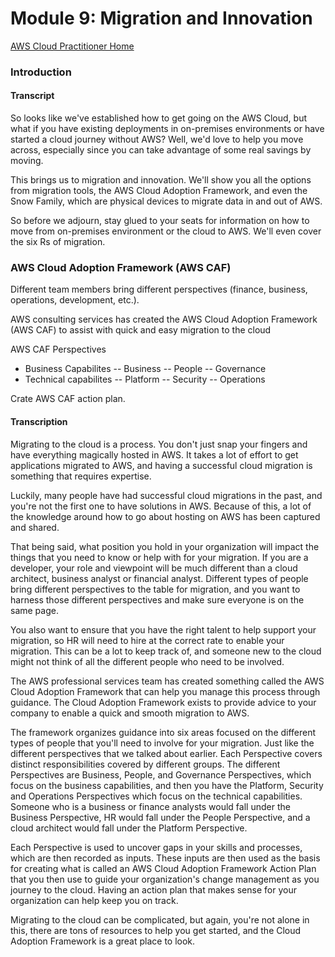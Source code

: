 # Module 9: Migration and Innovation

[AWS Cloud Practitioner Home](https://github.com/pslucas0212/AWS-Cloud-Practioner)

### Introduction

#### Transcript
So looks like we've established how to get going on the AWS Cloud, but what if you have existing deployments in on-premises environments or have started a cloud journey without AWS? Well, we'd love to help you move across, especially since you can take advantage of some real savings by moving. 

This brings us to migration and innovation. We'll show you all the options from migration tools, the AWS Cloud Adoption Framework, and even the Snow Family, which are physical devices to migrate data in and out of AWS. 

So before we adjourn, stay glued to your seats for information on how to move from on-premises environment or the cloud to AWS. We'll even cover the six Rs of migration.

### AWS Cloud Adoption Framework (AWS CAF)

Different team members bring different perspectives (finance, business, operations, development, etc.).

AWS consulting services has created the AWS Cloud Adoption Framework (AWS CAF) to assist with quick and easy migration to the cloud

AWS CAF Perspectives
- Business Capabilites
-- Business
-- People
-- Governance
- Technical capabilites
-- Platform
-- Security
-- Operations

Crate AWS CAF action plan.


#### Transcription
Migrating to the cloud is a process. You don't just snap your fingers and have everything magically hosted in AWS. It takes a lot of effort to get applications migrated to AWS, and having a successful cloud migration is something that requires expertise. 

Luckily, many people have had successful cloud migrations in the past, and you're not the first one to have solutions in AWS. Because of this, a lot of the knowledge around how to go about hosting on AWS has been captured and shared. 

That being said, what position you hold in your organization will impact the things that you need to know or help with for your migration. If you are a developer, your role and viewpoint will be much different than a cloud architect, business analyst or financial analyst. Different types of people bring different perspectives to the table for migration, and you want to harness those different perspectives and make sure everyone is on the same page. 

You also want to ensure that you have the right talent to help support your migration, so HR will need to hire at the correct rate to enable your migration. This can be a lot to keep track of, and someone new to the cloud might not think of all the different people who need to be involved. 

The AWS professional services team has created something called the AWS Cloud Adoption Framework that can help you manage this process through guidance. The Cloud Adoption Framework exists to provide advice to your company to enable a quick and smooth migration to AWS. 

The framework organizes guidance into six areas focused on the different types of people that you'll need to involve for your migration. Just like the different perspectives that we talked about earlier. Each Perspective covers distinct responsibilities covered by different groups. The different Perspectives are Business, People, and Governance Perspectives, which focus on the business capabilities, and then you have the Platform, Security and Operations Perspectives which focus on the technical capabilities. Someone who is a business or finance analysts would fall under the Business Perspective, HR would fall under the People Perspective, and a cloud architect would fall under the Platform Perspective.
 
Each Perspective is used to uncover gaps in your skills and processes, which are then recorded as inputs. These inputs are then used as the basis for creating what is called an AWS Cloud Adoption Framework Action Plan that you then use to guide your organization's change management as you journey to the cloud. Having an action plan that makes sense for your organization can help keep you on track. 

Migrating to the cloud can be complicated, but again, you're not alone in this, there are tons of resources to help you get started, and the Cloud Adoption Framework is a great place to look.
